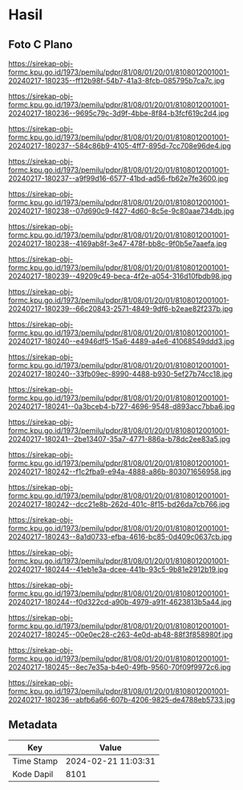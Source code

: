 # Hasil

## Foto C Plano

https://sirekap-obj-formc.kpu.go.id/1973/pemilu/pdpr/81/08/01/20/01/8108012001001-20240217-180235--ff12b98f-54b7-41a3-8fcb-085795b7ca7c.jpg

https://sirekap-obj-formc.kpu.go.id/1973/pemilu/pdpr/81/08/01/20/01/8108012001001-20240217-180236--9695c79c-3d9f-4bbe-8f84-b3fcf619c2d4.jpg

https://sirekap-obj-formc.kpu.go.id/1973/pemilu/pdpr/81/08/01/20/01/8108012001001-20240217-180237--584c86b9-4105-4ff7-895d-7cc708e96de4.jpg

https://sirekap-obj-formc.kpu.go.id/1973/pemilu/pdpr/81/08/01/20/01/8108012001001-20240217-180237--a9f99d16-6577-41bd-ad56-fb62e7fe3600.jpg

https://sirekap-obj-formc.kpu.go.id/1973/pemilu/pdpr/81/08/01/20/01/8108012001001-20240217-180238--07d690c9-f427-4d60-8c5e-9c80aae734db.jpg

https://sirekap-obj-formc.kpu.go.id/1973/pemilu/pdpr/81/08/01/20/01/8108012001001-20240217-180238--4169ab8f-3e47-478f-bb8c-9f0b5e7aaefa.jpg

https://sirekap-obj-formc.kpu.go.id/1973/pemilu/pdpr/81/08/01/20/01/8108012001001-20240217-180239--49209c49-beca-4f2e-a054-316d10fbdb98.jpg

https://sirekap-obj-formc.kpu.go.id/1973/pemilu/pdpr/81/08/01/20/01/8108012001001-20240217-180239--66c20843-2571-4849-9df6-b2eae82f237b.jpg

https://sirekap-obj-formc.kpu.go.id/1973/pemilu/pdpr/81/08/01/20/01/8108012001001-20240217-180240--e4946df5-15a6-4489-a4e6-41068549ddd3.jpg

https://sirekap-obj-formc.kpu.go.id/1973/pemilu/pdpr/81/08/01/20/01/8108012001001-20240217-180240--33fb09ec-8990-4488-b930-5ef27b74cc18.jpg

https://sirekap-obj-formc.kpu.go.id/1973/pemilu/pdpr/81/08/01/20/01/8108012001001-20240217-180241--0a3bceb4-b727-4696-9548-d893acc7bba6.jpg

https://sirekap-obj-formc.kpu.go.id/1973/pemilu/pdpr/81/08/01/20/01/8108012001001-20240217-180241--2be13407-35a7-4771-886a-b78dc2ee83a5.jpg

https://sirekap-obj-formc.kpu.go.id/1973/pemilu/pdpr/81/08/01/20/01/8108012001001-20240217-180242--f1c2fba9-e94a-4888-a86b-803071656958.jpg

https://sirekap-obj-formc.kpu.go.id/1973/pemilu/pdpr/81/08/01/20/01/8108012001001-20240217-180242--dcc21e8b-262d-401c-8f15-bd26da7cb766.jpg

https://sirekap-obj-formc.kpu.go.id/1973/pemilu/pdpr/81/08/01/20/01/8108012001001-20240217-180243--8a1d0733-efba-4616-bc85-0d409c0637cb.jpg

https://sirekap-obj-formc.kpu.go.id/1973/pemilu/pdpr/81/08/01/20/01/8108012001001-20240217-180244--41eb1e3a-dcee-441b-93c5-9b81e2912b19.jpg

https://sirekap-obj-formc.kpu.go.id/1973/pemilu/pdpr/81/08/01/20/01/8108012001001-20240217-180244--f0d322cd-a90b-4979-a91f-4623813b5a44.jpg

https://sirekap-obj-formc.kpu.go.id/1973/pemilu/pdpr/81/08/01/20/01/8108012001001-20240217-180245--00e0ec28-c263-4e0d-ab48-88f3f858980f.jpg

https://sirekap-obj-formc.kpu.go.id/1973/pemilu/pdpr/81/08/01/20/01/8108012001001-20240217-180245--8ec7e35a-b4e0-49fb-9560-70f09f9972c6.jpg

https://sirekap-obj-formc.kpu.go.id/1973/pemilu/pdpr/81/08/01/20/01/8108012001001-20240217-180236--abfb6a66-607b-4206-9825-de4788eb5733.jpg


## Metadata

| Key        | Value               |
| ---------- | ------------------- |
| Time Stamp | 2024-02-21 11:03:31 |
| Kode Dapil | 8101                |



